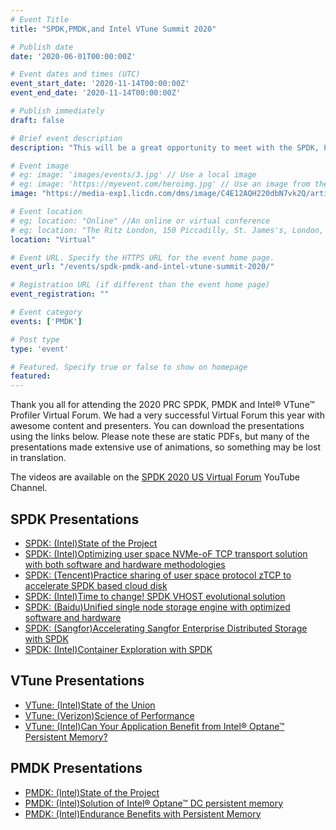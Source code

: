 ```yaml
---
# Event Title
title: "SPDK,PMDK,and Intel VTune Summit 2020"

# Publish date
date: '2020-06-01T00:00:00Z'

# Event dates and times (UTC)
event_start_date: '2020-11-14T00:00:00Z'
event_end_date: '2020-11-14T00:00:00Z'

# Publish immediately
draft: false

# Brief event description
description: "This will be a great opportunity to meet with the SPDK, PMDK, and VTune user communities and listen to a new series of talks from early adopters."

# Event image
# eg: image: 'images/events/3.jpg' // Use a local image
# eg: image: 'https://myevent.com/heroimg.jpg' // Use an image from the event website
image: "https://media-exp1.licdn.com/dms/image/C4E12AQH220dbN7vk2Q/article-cover_image-shrink_600_2000/0/1579821545231?e=1638403200&v=beta&t=HWkipqECZE0kIjcTPypwFVBFv9_T1yNAWqLQJGcV2ZQ"

# Event location
# eg; location: "Online" //An online or virtual conference
# eg; location: "The Ritz London, 150 Piccadilly, St. James's, London, W1J 9BR, UK" // A physical address
location: "Virtual"

# Event URL. Specify the HTTPS URL for the event home page.
event_url: "/events/spdk-pmdk-and-intel-vtune-summit-2020/"

# Registration URL (if different than the event home page)
event_registration: ""

# Event category
events: ['PMDK']

# Post type
type: 'event'

# Featured. Specify true or false to show on homepage
featured: 
---
```


Thank you all for attending the 2020 PRC SPDK, PMDK and Intel® VTune™ Profiler Virtual Forum. We had a very successful Virtual Forum this year with awesome content and presenters. You can download the presentations using the links below. Please note these are static PDFs, but many of the presentations made extensive use of animations, so something may be lost in translation.

The videos are available on the [SPDK 2020 US Virtual Forum](https://www.youtube.com/playlist?list=PL4eJZ5XvN_LT-IMkY3_QlniEZa8TLSCDn) YouTube Channel.

## SPDK Presentations

- [SPDK: (Intel)State of the Project](https://ci.spdk.io/download/2020-virtual-forum-prc/Topic_1_2020_PRC_SPDK_PMDK_VTune_Virtual_Forum_SPDK_State_Of_The_Union_Intel_Jim.pdf)
- [SPDK: (Intel)Optimizing user space NVMe-oF TCP transport solution with both software and hardware methodologies](https://ci.spdk.io/download/2020-virtual-forum-prc/Topic_4_2020_PRC_SPDK_PMDK_VTune_Virtual_Forum_Optimizing_User_Space_NVMe-oF_TCP_Transport_Solution_Intel_Ziye.pdf)
- [SPDK: (Tencent)Practice sharing of user space protocol zTCP to accelerate SPDK based cloud disk](https://ci.spdk.io/download/2020-virtual-forum-prc/Topic_5_2020_PRC_SPDK_PMDK_VTune_Virtual_Forum_Userspace_Protocol_ZTCP_To_Accelerate_SPDK_Based_Cloud_Disk_Tencent_Miao.pdf)
- [SPDK: (Intel)Time to change! SPDK VHOST evolutional solution](https://ci.spdk.io/download/2020-virtual-forum-prc/Topic_7_2020_PRC_SPDK_PMDK_VTune_Virtual_Forum_Time_To_Change_SPDK_VHOST_Evolutional_Solution_Intel_Changpeng.pdf)
- [SPDK: (Baidu)Unified single node storage engine with optimized software and hardware](https://ci.spdk.io/download/2020-virtual-forum-prc/Topic_9_2020_PRC_SPDK_PMDK_VTune_Virtual_Forum_Unified_Single_Node_Storage_Engine_With_Optimized_SW_And_HW_Baidu_Zhen.pdf)
- [SPDK: (Sangfor)Accelerating Sangfor Enterprise Distributed Storage with SPDK](https://ci.spdk.io/download/2020-virtual-forum-prc/Topic_11_2020_PRC_SPDK_PMDK_VTune_Virtual_Forum_Accelerate_Sangfor_Enterprise_Distributed_Storage_With_SPDK_Sangfor_Wei.pdf)
- [SPDK: (Intel)Container Exploration with SPDK](https://ci.spdk.io/download/2020-virtual-forum-prc/Topic_12_2020_PRC_SPDK_PMDK_VTune_Virtual_Forum_Container_Exploration_With_SPDK_Intel_Xiaodong.pdf)

## VTune Presentations

- [VTune: (Intel)State of the Union](https://ci.spdk.io/download/2020-virtual-forum-prc/Topic_3_2020_PRC_SPDK_PMDK_VTune_Virtual_Forum_VTune_State_Of_The_Project_Intel_Sri.pdf)
- [VTune: (Verizon)Science of Performance](https://ci.spdk.io/download/2020-virtual-forum-prc/Topic_6_2020_PRC_SPDK_PMDK_VTune_Virtual_Forum_Science_Of_Performance_Tackling_Issues_Scaling_And_Saving_Money_Verizon.pdf)
- [VTune: (Intel)Can Your Application Benefit from Intel® Optane™ Persistent Memory?](https://ci.spdk.io/download/2020-virtual-forum-prc/Topic_10_2020_PRC_SPDK_PMDK_VTune_Virtual_Forum_Can_Your_App_Benefit_From_Intel_OPTANE_PMem_Intel_Vineet.pdf)

## PMDK Presentations

- [PMDK: (Intel)State of the Project](https://ci.spdk.io/download/2020-virtual-forum-prc/Topic_2_2020_PRC_SPDK_PMDK_VTune_Virtual_Forum_PMDK_State_Of_The_Project_Intel_Andy_Piotr.pdf)
- [PMDK: (Intel)Solution of Intel® Optane™ DC persistent memory](https://ci.spdk.io/download/2020-virtual-forum-prc/Topic_8_2020_PRC_SPDK_PMDK_VTune_Virtual_Forum_DSS_Solution_Update_Intel_Dennis.pdf)
- [PMDK: (Intel)Endurance Benefits with Persistent Memory](https://ci.spdk.io/download/2020-virtual-forum-prc/Topic_13_2020_PRC_SPDK_PMDK_VTune_Virtual_Forum_Endurance_Benefits_With_Persistent_Memory_Intel_Sergey.pdf)
